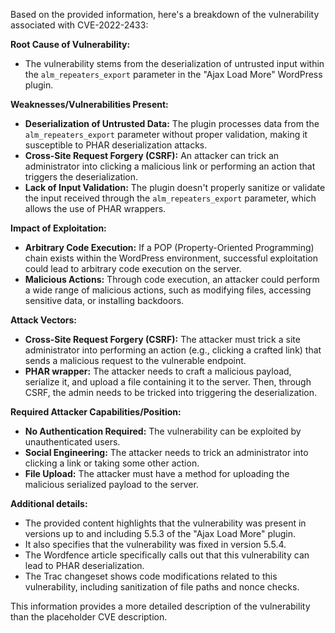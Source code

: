 Based on the provided information, here's a breakdown of the vulnerability associated with CVE-2022-2433:

**Root Cause of Vulnerability:**

*   The vulnerability stems from the deserialization of untrusted input within the `alm_repeaters_export` parameter in the "Ajax Load More" WordPress plugin.

**Weaknesses/Vulnerabilities Present:**

*   **Deserialization of Untrusted Data:** The plugin processes data from the `alm_repeaters_export` parameter without proper validation, making it susceptible to PHAR deserialization attacks.
*   **Cross-Site Request Forgery (CSRF):** An attacker can trick an administrator into clicking a malicious link or performing an action that triggers the deserialization.
*   **Lack of Input Validation:** The plugin doesn't properly sanitize or validate the input received through the `alm_repeaters_export` parameter, which allows the use of PHAR wrappers.

**Impact of Exploitation:**

*   **Arbitrary Code Execution:** If a POP (Property-Oriented Programming) chain exists within the WordPress environment, successful exploitation could lead to arbitrary code execution on the server.
*   **Malicious Actions:** Through code execution, an attacker could perform a wide range of malicious actions, such as modifying files, accessing sensitive data, or installing backdoors.

**Attack Vectors:**

*   **Cross-Site Request Forgery (CSRF):** The attacker must trick a site administrator into performing an action (e.g., clicking a crafted link) that sends a malicious request to the vulnerable endpoint.
*   **PHAR wrapper:** The attacker needs to craft a malicious payload, serialize it, and upload a file containing it to the server. Then, through CSRF, the admin needs to be tricked into triggering the deserialization.

**Required Attacker Capabilities/Position:**

*   **No Authentication Required:** The vulnerability can be exploited by unauthenticated users.
*   **Social Engineering:** The attacker needs to trick an administrator into clicking a link or taking some other action.
*   **File Upload:** The attacker must have a method for uploading the malicious serialized payload to the server.

**Additional details:**

*   The provided content highlights that the vulnerability was present in versions up to and including 5.5.3 of the "Ajax Load More" plugin.
*   It also specifies that the vulnerability was fixed in version 5.5.4.
*   The Wordfence article specifically calls out that this vulnerability can lead to PHAR deserialization.
*   The Trac changeset shows code modifications related to this vulnerability, including sanitization of file paths and nonce checks.

This information provides a more detailed description of the vulnerability than the placeholder CVE description.